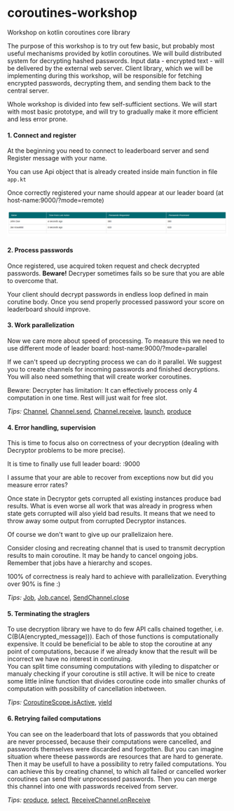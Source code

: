 coroutines-workshop
=============

Workshop on kotlin coroutines core library

The purpose of this workshop is to try out few basic, but probably most useful mechanisms provided by kotlin coroutines.
We will build distributed system for decrypting hashed passwords. Input data - encrypted text - will be delivered by the external web server. Client library, which we will be implementing during this workshop, will be responsible for fetching encrypted passwords, decrypting them, and sending them back to the central server.


Whole workshop is divided into few self-sufficient sections. We will start with most basic prototype, and will try to gradually make it more efficient and less error prone.

#### 1. Connect and register

At the beginning you need to connect to leaderboard server and send Register message with your name.

You can use Api object that is already created inside main function in file `app.kt`

Once correctly registered your name should appear at our leader board (at host-name:9000/?mode=remote)

![](leaderboard.png)

#### 2. Process passwords

Once registered, use acquired token request and check decrypted passwords. **Beware!** Decryper sometimes fails so be sure that you are able to overcome that.

Your client should decrypt passwords in endless loop defined in main corutine body. Once you send properly processed password your score on leaderboard should improve.

#### 3. Work parallelization

Now we care more about speed of processing. To measure this we need to use different mode of leader board: host-name:9000/?mode=parallel

If we can't speed up decrypting process we can do it parallel. We suggest you to create channels for incoming passwords and finished decryptions. You will also need something that will create worker coroutines. 

Beware: Decrypter has limitation: It can effectively process only 4 computation in one time. Rest will just wait for free slot.

*Tips:* [Channel](https://kotlin.github.io/kotlinx.coroutines/kotlinx-coroutines-core/kotlinx.coroutines.experimental.channels/-channel.html), [Channel.send](https://kotlin.github.io/kotlinx.coroutines/kotlinx-coroutines-core/kotlinx.coroutines.experimental.channels/-send-channel/send.html), [Channel.receive](https://kotlin.github.io/kotlinx.coroutines/kotlinx-coroutines-core/kotlinx.coroutines.experimental.channels/-receive-channel/receive.html), [launch](https://kotlin.github.io/kotlinx.coroutines/kotlinx-coroutines-core/kotlinx.coroutines.experimental/launch.html), [produce](https://kotlin.github.io/kotlinx.coroutines/kotlinx-coroutines-core/kotlinx.coroutines.experimental.channels/produce.html)

#### 4. Error handling, supervision

This is time to focus also on correctness of your decryption (dealing with Decryptor problems to be more precise).

It is time to finally use full leader board: <host-name>:9000

I assume that your are able to recover from exceptions now but did you measure error rates?

Once state in Decryptor gets corrupted all existing instances produce bad results. 
What is even worse all work that was already in progress when state gets corrupted will also yield bad results.
It means that we need to throw away some output from corrupted Decryptor instances. 

Of course we don't want to give up our prallelizaion here.

Consider closing and recreating channel that is used to transmit decryption results to main coroutine. It may be handy to cancel ongoing jobs. Remember that jobs have a hierarchy and scopes.

100% of correctness is realy hard to achieve with parallelization. Everything over 90% is fine :)

*Tips:* [Job](https://kotlin.github.io/kotlinx.coroutines/kotlinx-coroutines-core/kotlinx.coroutines.experimental/-job.html), [Job.cancel](https://kotlin.github.io/kotlinx.coroutines/kotlinx-coroutines-core/kotlinx.coroutines.experimental/kotlin.coroutines.experimental.-coroutine-context/cancel.html), [SendChannel.close](https://kotlin.github.io/kotlinx.coroutines/kotlinx-coroutines-core/kotlinx.coroutines.experimental.channels/-send-channel/close.html)

#### 5. Terminating the straglers

To use decryption library we have to do few API calls chained together, i.e. C(B(A(encrypted_message))). Each of those functions is computationally expensive. It could be beneficial to be able to stop the coroutine at any point of computations, because if we already know that the result will be incorrect we have no interest in continuing.  
You can split time consuming computations with yileding to dispatcher or manualy checking if your coroutine is still active. It will be nice to create some little inline function that divides coroutine code into smaller chunks of computation with possibility of cancellation inbetween.

*Tips:* [CoroutineScope.isActive](https://kotlin.github.io/kotlinx.coroutines/kotlinx-coroutines-core/kotlinx.coroutines.experimental/-coroutine-scope/is-active.html), [yield](https://kotlin.github.io/kotlinx.coroutines/kotlinx-coroutines-core/kotlinx.coroutines.experimental/yield.html)


#### 6. Retrying failed computations
You can see on the leaderboard that lots of passwords that you obtained are never processed, because their computations were cancelled, and passwords themselves were discarded and forgotten. But you can imagine situation where theese passwords are resources that are hard to generate. Then it may be usefull to have a possibility to retry failed computations. You can achieve this by creating channel, to which all failed or cancelled worker coroutines can send their unprocessed passwords. Then you can merge this channel into one with passwords received from server.

*Tips:* [produce](https://kotlin.github.io/kotlinx.coroutines/kotlinx-coroutines-core/kotlinx.coroutines.experimental.channels/produce.html), [select](https://kotlin.github.io/kotlinx.coroutines/kotlinx-coroutines-core/kotlinx.coroutines.experimental.selects/select.html), [ReceiveChannel.onReceive](https://kotlin.github.io/kotlinx.coroutines/kotlinx-coroutines-core/kotlinx.coroutines.experimental.channels/-receive-channel/on-receive.html)
